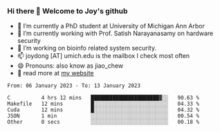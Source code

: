 ### Hi there 👋 Welcome to Joy's github

- 🔭 I’m currently a PhD student at University of Michigan Ann Arbor
- 🌱 I’m currently working with Prof. Satish Narayanasamy on hardware security
- 👯 I’m working on bioinfo related system security. 
- 📫 joydong [AT] umich.edu is the mailbox I check most often
- 😄 Pronouns: also know as jiao_chew
- 💬 read more at [my website](https://joydddd.github.io/)
<!--START_SECTION:waka-->

```text
From: 06 January 2023 - To: 13 January 2023

C          4 hrs 12 mins   ██████████████████████▓░░   90.63 %
Makefile   12 mins         █░░░░░░░░░░░░░░░░░░░░░░░░   04.33 %
Cuda       12 mins         █░░░░░░░░░░░░░░░░░░░░░░░░   04.32 %
JSON       1 min           ░░░░░░░░░░░░░░░░░░░░░░░░░   00.54 %
Other      0 secs          ░░░░░░░░░░░░░░░░░░░░░░░░░   00.18 %
```

<!--END_SECTION:waka-->
